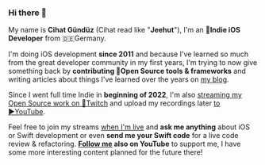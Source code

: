 ### Hi there 👋

My name is **Cihat Gündüz** (Cihat read like "**Jeehut**"), I'm an **📱Indie iOS Developer** from 🇩🇪Germany.

I'm doing iOS development **since 2011** and because I've learned so much from the great developer community in my first years, I'm trying to now give something back by **contributing 🔨Open Source tools & frameworks** and writing articles about things I've learned over the years on [my blog](https://jeehut.medium.com).

Since I went full time Indie in **beginning of 2022**, I'm also [streaming my Open Source work on 👾Twitch](https://www.twitch.tv/Jeehut) and upload my recordings later [to ▶️YouTube](https://www.youtube.com/c/FlineDev).

Feel free to join my streams [when I'm live](https://www.twitch.tv/Jeehut/schedule) and **ask me anything** about iOS or Swift development or even **send me your Swift code** for a live code review & refactoring. **[Follow me](https://www.youtube.com/c/FlineDev) also on YouTube** to support me, I have some more interesting content planned for the future there!
